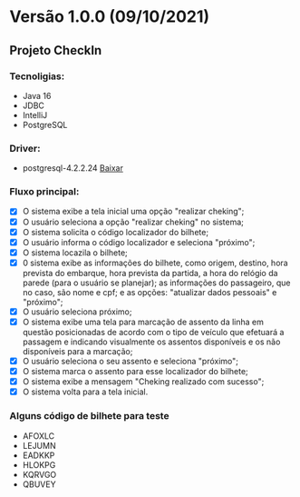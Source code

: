 # Versão 1.0.0 (09/10/2021)

## Projeto CheckIn

### Tecnoligias:

* Java 16
* JDBC
* IntelliJ
* PostgreSQL

### Driver:
- postgresql-4.2.2.24 [Baixar](https://jdbc.postgresql.org/download.html)

### Fluxo principal:

- [X] O sistema exibe a tela inicial uma opção "realizar cheking";
- [X] O usuário seleciona a opção "realizar cheking" no sistema;
- [X] O sistema solicita o código localizador do bilhete;
- [x] O usuário informa o código localizador e seleciona "próximo";
- [x] O sistema locazila o bilhete;
- [X] 0 sistema exibe as informações do bilhete, como origem, destino, hora prevista do embarque, hora prevista da
  partida, a hora do relógio da parede (para o usuário se planejar); as informações do passageiro, que no caso, são nome
  e cpf; e as opções:
  "atualizar dados pessoais" e "próximo";
- [X] O usuário seleciona próximo;
- [X] O sistema exibe uma tela para marcação de assento da linha em questão posicionadas de acordo com o tipo de veículo
  que efetuará a passagem e indicando visualmente os assentos disponíveis e os não disponíveis para a marcação;
- [X] O usuário seleciona o seu assento e seleciona "próximo";
- [X] O sistema marca o assento para esse localizador do bilhete;
- [X] O sistema exibe a mensagem "Cheking realizado com sucesso";
- [X] O sistema volta para a tela inicial.

### Alguns código de bilhete para teste

- AFOXLC
- LEJUMN
- EADKKP
- HLOKPG
- KQRVGO
- QBUVEY